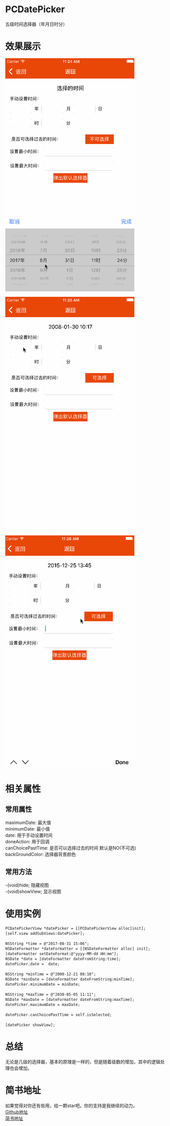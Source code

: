 # PCDatePicker
五级时间选择器（年月日时分）


# 效果展示

![默认效果.gif](https://github.com/KingTortoise/PCDatePicker/blob/master/gif/%E9%BB%98%E8%AE%A4%E6%95%88%E6%9E%9C.gif)


![手动设置时间.gif](https://github.com/KingTortoise/PCDatePicker/blob/master/gif/%E6%89%8B%E5%8A%A8%E8%AE%BE%E7%BD%AE%E6%97%B6%E9%97%B4.gif)


![最大最小时间.gif](https://github.com/KingTortoise/PCDatePicker/blob/master/gif/%E6%9C%80%E5%A4%A7%E6%9C%80%E5%B0%8F%E6%97%B6%E9%97%B4.gif)

# 相关属性
## 常用属性 ##
maximumDate: 最大值<br />
minimumDate: 最小值<br />
date: 用于手动设置时间<br />
doneAction: 用于回调<br />
canChoicePastTime: 是否可以选择过去的时间 默认是NO(不可选)<br />
backGroundColor: 选择器背景颜色<br />

## 常用方法 ## 
-(void)hide; 隐藏视图<br /> 
-(void)showView; 显示视图<br />

# 使用实例
```
PCDatePickerView *datePicker = [[PCDatePickerView alloc]init];
[self.view addSubViews:datePicker]; 

NSString *time = @"2017-08-31 15:06";
NSDateFormatter *dateFormatter = [[NSDateFormatter alloc] init];
[dateFormatter setDateFormat:@"yyyy-MM-dd HH:mm"];
NSDate *date = [dateFormatter dateFromString:time];
datePicker.date =  date;

NSString *minTime = @"2000-12-21 08:10";
NSDate *minDate = [dateFormatter dateFromString:minTime];
datePicker.minimumDate = minDate;

NSString *maxTime = @"2030-05-05 11:11";
NSDate *maxDate = [dateFormatter dateFromString:maxTime];
datePicker.maximumDate = maxDate;

datePicker.canChoicePastTime = self.isSelected;

[datePicker showView];
```
# 总结
无论是几级的选择器，基本的原理是一样的，但是随着级数的增加，其中的逻辑处理也会增加。

# 简书地址 <br />
如果觉得对你还有些用，给一颗star吧。你的支持是我继续的动力。<br />
[Github地址](https://github.com/KingTortoise/PCDatePicker.git)<br />
[简书地址](http://www.jianshu.com/p/176c66c7f841)

